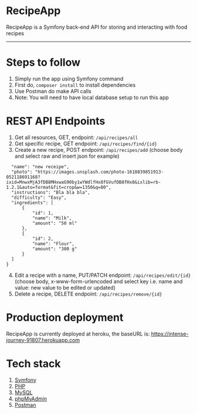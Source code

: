 # RecipeApp

RecipeApp is a Symfony back-end API for storing and interacting with food recipes

----

# Steps to follow

1. Simply run the app using Symfony command
2. First do, `composer install` to install dependencies
3. Use Postman do make API calls
4. Note: You will need to have local database setup to run this app

# REST API Endpoints

1. Get all resources, GET, endpoint: `/api/recipes/all`
2. Get specific recipe, GET endpoint: `/api/recipes/find/{id}`
3. Create a new recipe, POST endpoint: `/api/recipes/add`
   (choose body and select raw and insert json for example)

```{
  "name": "new receipe",
  "photo": "https://images.unsplash.com/photo-1618839851913-052118691168?ixid=MnwxMjA3fDB8MHxwaG90by1wYWdlfHx8fGVufDB8fHx8&ixlib=rb-1.2.1&auto=format&fit=crop&w=1350&q=80",
  "instructions": "Bla bla bla",
  "difficulty": "Easy",
  "ingredients": [
      {
          "id": 1,
          "name": "Milk",
          "amount": "50 ml"
      },
      {
          "id": 2,
          "name": "Flour",
          "amount": "300 g"
      }
  ]
}
```

4. Edit a recipe with a name, PUT/PATCH endpoint: `/api/recipes/edit/{id}`
   (choose body, x-www-form-urlencoded and select key i.e. name and value: new value to be edited or updated)
5. Delete a recipe, DELETE endpoint: `/api/recipes/remove/{id}`

# Production deployment

RecipeApp is currently deployed at heroku,
the baseURL is: https://intense-journey-91807.herokuapp.com

# Tech stack

1.  [Symfony](https://symfony.com/)
2.  [PHP](https://www.php.net/)
3.  [MySQL](https://mysql.com)
4.  [phpMyAdmin](https://www.phpmyadmin.net/)
5.  [Postman](https://www.postman.com/)



